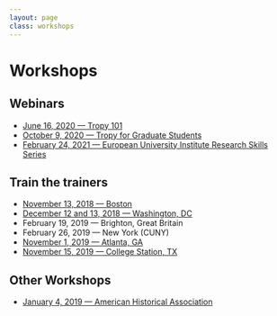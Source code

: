 ```yaml
---
layout: page
class: workshops
---
```


# Workshops

## Webinars

- [June 16, 2020 — Tropy 101](https://www.youtube.com/watch?v=jWjP90EWHkQ)
- [October 9, 2020 — Tropy for Graduate Students](https://www.youtube.com/watch?v=yppPfY9Vb48)
- [February 24, 2021 — European University Institute Research Skills Series](https://www.youtube.com/watch?v=yuxlkRlFwhI)


## Train the trainers

- [November 13, 2018 — Boston](https://tropy.org/blog/boston-train-the-trainers)
- [December 12 and 13, 2018 — Washington, DC](https://tropy.org/blog/dc-train-the-trainers)
- February 19, 2019 — Brighton, Great Britain
- February 26, 2019 — New York (CUNY)
- [November 1, 2019 — Atlanta, GA](https://tropy.org/blog/train-the-trainers-atlanta)
- [November 15, 2019 — College Station, TX](https://tropy.org/blog/train-the-trainers-atlanta)


## Other Workshops

- [January 4, 2019 — American Historical Association](https://aha.confex.com/aha/2019/webprogram/Session17353.html)
